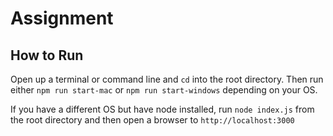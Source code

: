 # Assignment

## How to Run

Open up a terminal or command line and `cd` into the root directory. Then run either `npm run start-mac` or `npm run start-windows` depending on your OS.

If you have a different OS but have node installed, run `node index.js` from the root directory and then open a browser to `http://localhost:3000`

